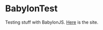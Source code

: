 # BabylonTest

Testing stuff with BabylonJS.
[Here](https://zippy-meerkat-ab3967.netlify.app/) is the site.
